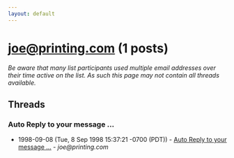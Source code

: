 ```yaml
---
layout: default
---
```


# joe@printing.com (1 posts)

_Be aware that many list participants used multiple email addresses over their time active on the list. As such this page may not contain all threads available._

## Threads

### Auto Reply to your message ...
+ 1998-09-08 (Tue, 8 Sep 1998 15:37:21 -0700 (PDT)) - [Auto Reply to your message ...](/archive/1998/09/7b6f07a4344728b478fe60652e0e2edd32ef136a0cfec50251ba6df0754f4204) - _joe@printing.com_

